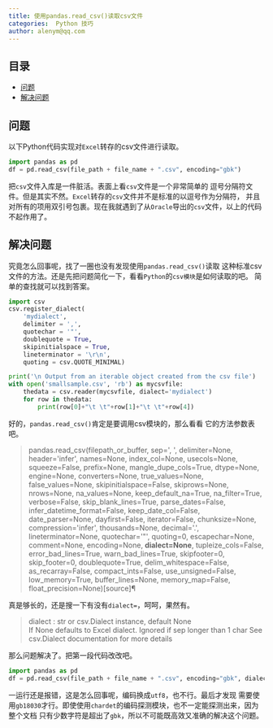```yaml
---
title: 使用pandas.read_csv()读取csv文件
categories:  Python 技巧
author: alenym@qq.com
---
```


## 目录 ##

- [问题](#hh0) 
- [解决问题](#hh1) 


## <a name="hh0"></a> 问题 ##

以下Python代码实现对`Excel`转存的csv文件进行读取。
```python
import pandas as pd
df = pd.read_csv(file_path + file_name + ".csv", encoding="gbk")
```

把`csv`文件入库是一件脏活。表面上看`csv`文件是一个非常简单的
逗号分隔符文件。但是其实不然。`Excel`转存的`csv`文件并不是标准的以逗号作为分隔符，
并且对所有的项用双引号包裹。现在我就遇到了从`Oracle`导出的`csv`文件，以上的代码
不起作用了。

## <a name="hh1"></a> 解决问题 ##

究竟怎么回事呢，找了一圈也没有发现使用`pandas.read_csv()`读取
这种标准csv文件的方法。还是先把问题简化一下，看看`Python`的`csv模块`是如何读取的吧。
简单的查找就可以找到答案。

```python
import csv
csv.register_dialect(
    'mydialect',
    delimiter = ',',
    quotechar = '"',
    doublequote = True,
    skipinitialspace = True,
    lineterminator = '\r\n',
    quoting = csv.QUOTE_MINIMAL)

print('\n Output from an iterable object created from the csv file')
with open('smallsample.csv', 'rb') as mycsvfile:
    thedata = csv.reader(mycsvfile, dialect='mydialect')
    for row in thedata:
        print(row[0]+"\t \t"+row[1]+"\t \t"+row[4])
```

好的，`pandas.read_csv()`肯定是要调用csv模块的，那么看看
它的方法参数表吧。

> pandas.read_csv(filepath_or_buffer, sep=', ', delimiter=None, header='infer', names=None, index_col=None, usecols=None, squeeze=False, prefix=None, mangle_dupe_cols=True, dtype=None, engine=None, converters=None, true_values=None, false_values=None, skipinitialspace=False, skiprows=None, nrows=None, na_values=None, keep_default_na=True, na_filter=True, verbose=False, skip_blank_lines=True, parse_dates=False, infer_datetime_format=False, keep_date_col=False, date_parser=None, dayfirst=False, iterator=False, chunksize=None, compression='infer', thousands=None, decimal='.', lineterminator=None, quotechar='"', quoting=0, escapechar=None, comment=None, encoding=None, **dialect=None**, tupleize_cols=False, error_bad_lines=True, warn_bad_lines=True, skipfooter=0, skip_footer=0, doublequote=True, delim_whitespace=False, as_recarray=False, compact_ints=False, use_unsigned=False, low_memory=True, buffer_lines=None, memory_map=False, float_precision=None)[source]¶

真是够长的，还是搜一下有没有`dialect=`，呵呵，果然有。

> dialect : str or csv.Dialect instance, default None  <br/>
>          If None defaults to Excel dialect. Ignored if sep longer than 1 char See csv.Dialect documentation for more details

那么问题解决了。把第一段代码改改吧。


```python
import pandas as pd
df = pd.read_csv(file_path + file_name + ".csv", encoding="gbk", dialect='mydialect')
```

一运行还是报错，这是怎么回事呢，编码换成`utf8`，也不行。最后才发现
需要使用`gb18030`才行。即使使用`chardet`的编码探测模块，也不一定能探测出来，因为整个文档
只有少数字符是超出了`gbk`，所以不可能既高效又准确的解决这个问题。

